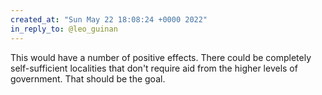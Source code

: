 ```yaml
---
created_at: "Sun May 22 18:08:24 +0000 2022"
in_reply_to: @leo_guinan
---
```


This would have a number of positive effects. There could be completely self-sufficient localities that don't require aid from the higher levels of government. That should be the goal.